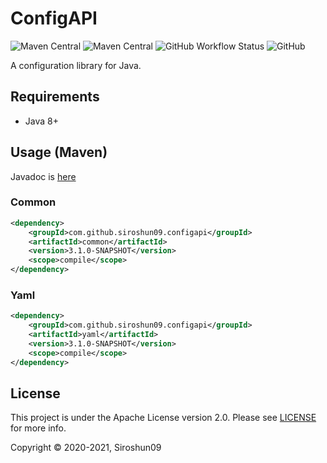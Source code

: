 # ConfigAPI

![Maven Central](https://img.shields.io/maven-central/v/com.github.siroshun09.configapi/configapi)
![Maven Central](https://img.shields.io/nexus/s/com.github.siroshun09.configapi/configapi?label=snapshot&server=https%3A%2F%2Foss.sonatype.org)
![GitHub Workflow Status](https://img.shields.io/github/workflow/status/Siroshun09/ConfigAPI/Java%20CI)
![GitHub](https://img.shields.io/github/license/Siroshun09/ConfigAPI)

A configuration library for Java.

## Requirements

- Java 8+

## Usage (Maven)

Javadoc is [here](https://siroshun09.github.io/ConfigAPI/)

### Common

```xml
<dependency>
    <groupId>com.github.siroshun09.configapi</groupId>
    <artifactId>common</artifactId>
    <version>3.1.0-SNAPSHOT</version>
    <scope>compile</scope>
</dependency>
```

### Yaml

```xml
<dependency>
    <groupId>com.github.siroshun09.configapi</groupId>
    <artifactId>yaml</artifactId>
    <version>3.1.0-SNAPSHOT</version>
    <scope>compile</scope>
</dependency>
```

## License

This project is under the Apache License version 2.0. Please see [LICENSE](LICENSE) for more info.

Copyright © 2020-2021, Siroshun09
